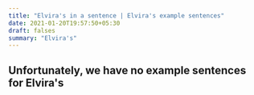 ```yaml
---
title: "Elvira's in a sentence | Elvira's example sentences"
date: 2021-01-20T19:57:50+05:30
draft: falses
summary: "Elvira's"
---
```

## Unfortunately, we have no example sentences for Elvira's                 
